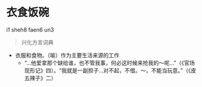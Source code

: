 # 衣食饭碗
i1 sheh8 faen6 un3
> 兴化方言词典
- 衣服和食物。（喻）作为主要生活来源的工作
  - “…他爱拿那个缺给谁，也不管我事，何必这时候来抢我的～呢…”（《官场现形记》四）。“我就是一副担子…对不起，不借。～，不能当玩意。”（《皮五辣子》二）
